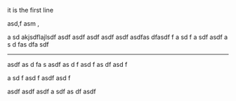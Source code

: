 it is the first line

asd,f asm ,

a sd akjsdflajlsdf asdf asdf asdf asdf asdf asdfas dfasdf
f
a sd
f a
sdf
 asdf
 a
 s d
 fas
  dfa
  sdf

---------------------------------
asdf
as d
fa
s 
asdf
as
d f
asd
f as
df
asd
f 

a
sd f
asd
f 
asdf
 asd
 f

 asdf asdf asdf
 a
 sdf
  as
  df 
  asdf
